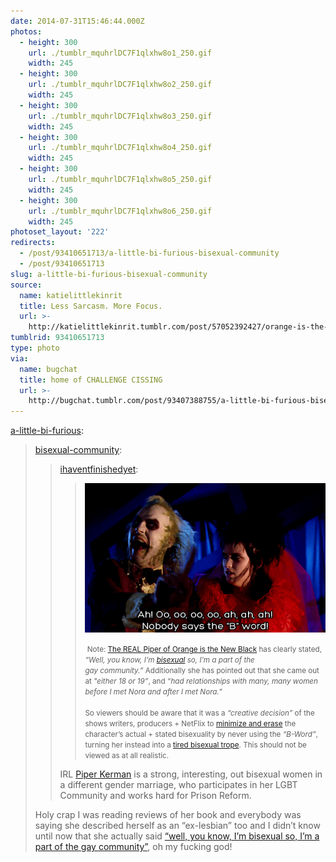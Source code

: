 ```yaml
---
date: 2014-07-31T15:46:44.000Z
photos:
  - height: 300
    url: ./tumblr_mquhrlDC7F1qlxhw8o1_250.gif
    width: 245
  - height: 300
    url: ./tumblr_mquhrlDC7F1qlxhw8o2_250.gif
    width: 245
  - height: 300
    url: ./tumblr_mquhrlDC7F1qlxhw8o3_250.gif
    width: 245
  - height: 300
    url: ./tumblr_mquhrlDC7F1qlxhw8o4_250.gif
    width: 245
  - height: 300
    url: ./tumblr_mquhrlDC7F1qlxhw8o5_250.gif
    width: 245
  - height: 300
    url: ./tumblr_mquhrlDC7F1qlxhw8o6_250.gif
    width: 245
photoset_layout: '222'
redirects:
  - /post/93410651713/a-little-bi-furious-bisexual-community
  - /post/93410651713
slug: a-little-bi-furious-bisexual-community
source:
  name: katielittlekinrit
  title: Less Sarcasm. More Focus.
  url: >-
    http://katielittlekinrit.tumblr.com/post/57052392427/orange-is-the-new-black-sexuality
tumblrid: 93410651713
type: photo
via:
  name: bugchat
  title: home of CHALLENGE CISSING
  url: >-
    http://bugchat.tumblr.com/post/93407388755/a-little-bi-furious-bisexual-community
---
```

<p><a href="http://a-little-bi-furious.tumblr.com/post/93387615961/bisexual-community-ihaventfinishedyet" class="tumblr_blog">a-little-bi-furious</a>:</p>

<blockquote><p><a class="tumblr_blog" href="http://bisexual-community.tumblr.com/post/92208469327/ihaventfinishedyet-note-the-real-piper-of">bisexual-community</a>:</p>
<blockquote>
<p><a class="tumblr_blog" href="http://ihaventfinishedyet.tumblr.com/post/91463521312">ihaventfinishedyet</a>:</p>
<blockquote>
<p><img alt="" src="./tumblr_inline_n8k2xzi6Tv1qahhba.gif"/></p>
<p><small> Note: <a href="http://www.lstylegstyle.com/stories/feature/the-real-piper-of-orange-is-the-new-black/" title="The REAL Piper of Orange is the New Black">The REAL Piper of Orange is the New Black</a> has clearly stated, <em>&ldquo;Well, you know, I’m <a href="http://bialogue-group.tumblr.com/post/41072060103/what-is-bisexuality">bisexual</a> so, I’m a part of the gay community.”</em> Additionally she has pointed out that she came out at <em>&quot;either 18 or 19&rdquo;</em>, and <em>&ldquo;had relationships with many, many women before I met Nora and after I met Nora.&rdquo;</em><br/><br/>So viewers should be aware that it was a <em>&ldquo;creative decision&rdquo;</em> of the shows writers, producers + NetFlix to <a href="http://en.wikipedia.org/wiki/Bisexual_erasure" title="Bisexual Erasure">minimize and erase</a> the character’s actual + stated bisexuality by never using the <em>&ldquo;B-Word&rdquo;</em>, turning her instead into a <a href="http://tvtropes.org/pmwiki/pmwiki.php/Main/BisexualityTropes" title="Bisexual Tropes">tired bisexual trope</a>. This should not be viewed as at all realistic.</small></p>
</blockquote>
<p>IRL <a href="http://en.wikipedia.org/wiki/Piper_Kerman" title="Piper Kerman">Piper Kerman</a> is a strong, interesting, out bisexual women in a different gender marriage, who participates in her LGBT Community and works hard for Prison Reform.</p>
</blockquote>
<p>Holy crap I was reading reviews of her book and everybody was saying she described herself as an “ex-lesbian” too and I didn’t know until now that she actually said <a href="http://www.lstylegstyle.com/stories/feature/the-real-piper-of-orange-is-the-new-black/">&ldquo;well, you know, I’m bisexual so, I’m a part of the gay community&rdquo;</a>, oh my fucking god!</p></blockquote>
